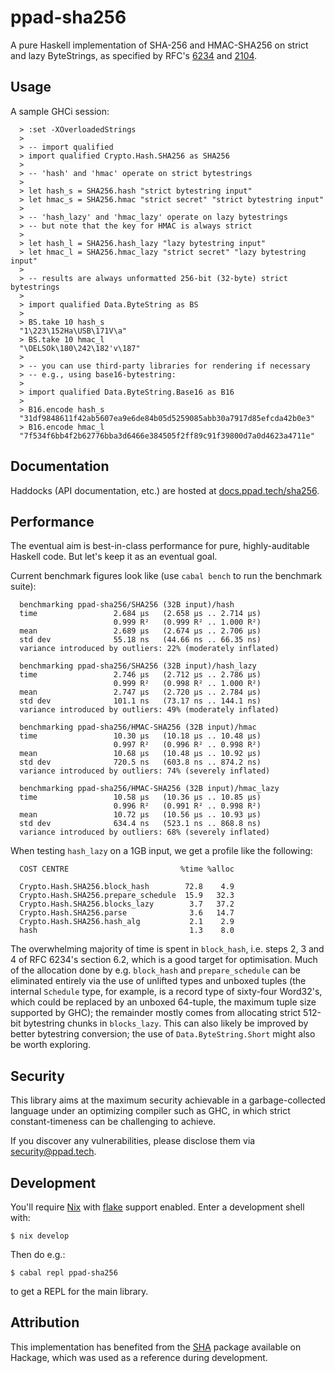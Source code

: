 # ppad-sha256

A pure Haskell implementation of SHA-256 and HMAC-SHA256 on strict and
lazy ByteStrings, as specified by RFC's [6234][r6234] and [2104][r2104].

## Usage

A sample GHCi session:

```
  > :set -XOverloadedStrings
  >
  > -- import qualified
  > import qualified Crypto.Hash.SHA256 as SHA256
  >
  > -- 'hash' and 'hmac' operate on strict bytestrings
  >
  > let hash_s = SHA256.hash "strict bytestring input"
  > let hmac_s = SHA256.hmac "strict secret" "strict bytestring input"
  >
  > -- 'hash_lazy' and 'hmac_lazy' operate on lazy bytestrings
  > -- but note that the key for HMAC is always strict
  >
  > let hash_l = SHA256.hash_lazy "lazy bytestring input"
  > let hmac_l = SHA256.hmac_lazy "strict secret" "lazy bytestring input"
  >
  > -- results are always unformatted 256-bit (32-byte) strict bytestrings
  >
  > import qualified Data.ByteString as BS
  >
  > BS.take 10 hash_s
  "1\223\152Ha\USB\171V\a"
  > BS.take 10 hmac_l
  "\DELSOk\180\242\182'v\187"
  >
  > -- you can use third-party libraries for rendering if necessary
  > -- e.g., using base16-bytestring:
  >
  > import qualified Data.ByteString.Base16 as B16
  >
  > B16.encode hash_s
  "31df9848611f42ab5607ea9e6de84b05d5259085abb30a7917d85efcda42b0e3"
  > B16.encode hmac_l
  "7f534f6bb4f2b62776bba3d6466e384505f2ff89c91f39800d7a0d4623a4711e"
```

## Documentation

Haddocks (API documentation, etc.) are hosted at
[docs.ppad.tech/sha256][hadoc].

## Performance

The eventual aim is best-in-class performance for pure, highly-auditable
Haskell code. But let's keep it as an eventual goal.

Current benchmark figures look like (use `cabal bench` to run the
benchmark suite):

```
  benchmarking ppad-sha256/SHA256 (32B input)/hash
  time                 2.684 μs   (2.658 μs .. 2.714 μs)
                       0.999 R²   (0.999 R² .. 1.000 R²)
  mean                 2.689 μs   (2.674 μs .. 2.706 μs)
  std dev              55.18 ns   (44.66 ns .. 66.35 ns)
  variance introduced by outliers: 22% (moderately inflated)

  benchmarking ppad-sha256/SHA256 (32B input)/hash_lazy
  time                 2.746 μs   (2.712 μs .. 2.786 μs)
                       0.999 R²   (0.998 R² .. 1.000 R²)
  mean                 2.747 μs   (2.720 μs .. 2.784 μs)
  std dev              101.1 ns   (73.17 ns .. 144.1 ns)
  variance introduced by outliers: 49% (moderately inflated)

  benchmarking ppad-sha256/HMAC-SHA256 (32B input)/hmac
  time                 10.30 μs   (10.18 μs .. 10.48 μs)
                       0.997 R²   (0.996 R² .. 0.998 R²)
  mean                 10.68 μs   (10.48 μs .. 10.92 μs)
  std dev              720.5 ns   (603.8 ns .. 874.2 ns)
  variance introduced by outliers: 74% (severely inflated)

  benchmarking ppad-sha256/HMAC-SHA256 (32B input)/hmac_lazy
  time                 10.58 μs   (10.36 μs .. 10.85 μs)
                       0.996 R²   (0.991 R² .. 0.998 R²)
  mean                 10.72 μs   (10.56 μs .. 10.93 μs)
  std dev              634.4 ns   (523.1 ns .. 868.8 ns)
  variance introduced by outliers: 68% (severely inflated)
```

When testing `hash_lazy` on a 1GB input, we get a profile like the
following:

```
  COST CENTRE                         %time %alloc

  Crypto.Hash.SHA256.block_hash        72.8    4.9
  Crypto.Hash.SHA256.prepare_schedule  15.9   32.3
  Crypto.Hash.SHA256.blocks_lazy        3.7   37.2
  Crypto.Hash.SHA256.parse              3.6   14.7
  Crypto.Hash.SHA256.hash_alg           2.1    2.9
  hash                                  1.3    8.0
```

The overwhelming majority of time is spent in `block_hash`, i.e. steps
2, 3 and 4 of RFC 6234's section 6.2, which is a good target for
optimisation. Much of the allocation done by e.g. `block_hash` and
`prepare_schedule` can be eliminated entirely via the use of unlifted
types and unboxed tuples (the internal `Schedule` type, for example,
is a record type of sixty-four Word32's, which could be replaced by
an unboxed 64-tuple, the maximum tuple size supported by GHC); the
remainder mostly comes from allocating strict 512-bit bytestring chunks
in `blocks_lazy`. This can also likely be improved by better bytestring
conversion; the use of `Data.ByteString.Short` might also be worth
exploring.

## Security

This library aims at the maximum security achievable in a
garbage-collected language under an optimizing compiler such as GHC, in
which strict constant-timeness can be challenging to achieve.

If you discover any vulnerabilities, please disclose them via
security@ppad.tech.

## Development

You'll require [Nix][nixos] with [flake][flake] support enabled. Enter a
development shell with:

```
$ nix develop
```

Then do e.g.:

```
$ cabal repl ppad-sha256
```

to get a REPL for the main library.

## Attribution

This implementation has benefited from the [SHA][hacka] package
available on Hackage, which was used as a reference during development.

[nixos]: https://nixos.org/
[flake]: https://nixos.org/manual/nix/unstable/command-ref/new-cli/nix3-flake.html
[hadoc]: https://docs.ppad.tech/sha256
[hacka]: https://hackage.haskell.org/package/SHA
[r6234]: https://datatracker.ietf.org/doc/html/rfc6234
[r2104]: https://datatracker.ietf.org/doc/html/rfc2104
